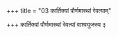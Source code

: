 +++
title = "03 कार्तिक्यां पौर्णमास्थां रेवत्याम्"

+++
कार्तिक्यां पौर्णमास्थां रेवत्यां वाश्वयुजस्य ३
